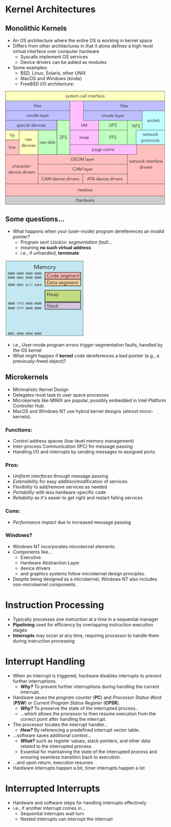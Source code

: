 # Kernel Architectures
## Monolithic Kernels
- An OS architecture where the entire OS is working in kernel space
- Differs from other architectures in that it alone defines a high-level virtual interface over computer hardware
	- Syscalls implement OS services
	- Device drivers can be added as modules
- Some examples:
	- BSD, Linux, Solaris, other UNIX
	- MacOS and Windows (kinda)
	- FreeBSD I/O architecture:
<img src="_resources/FreeBSD.png" width="500"/>

## Some questions...
- What happens when your (user-mode) program dereferences an invalid pointer?
	- Program sent `SIGSEGV`: *segmentation fault*...
	- meaning **no such virtual address**
	- i.e., if unhandled, **terminate**
<img src="_resources/80215aa2ec6d7e08259104dfe89a7475.png" width="250"/>

- i.e., User-mode program errors trigger segmentation faults, handled by the OS kernel
- What might happen if **kernel** code dereferences a bad pointer (e.g., a previously-freed object)?

## Microkernels
- Minimalistic Kernel Design
- Delegates most task to user space processes
- Microkernels like MINIX are popular, possibly embedded in Intel Platform Controller Hub.
- MacOS and Windows NT use hybrid kernel designs (almost micro-kernels).

### Functions:
- Control address spaces (low-level memory management)
- Inter-process Communication (IPC) for message passing
- Handling I/O and interrupts by sending messages to assigned ports.

### Pros:
- *Uniform interfaces* through message passing
- *Extensibility* for easy addition/modification of services
- *Flexibility* to add/remove services as needed
- *Portability* with less hardware-specific code
- *Reliability* as it's easier to get right and restart failing services

### Cons:
- *Performance impact* due to increased message passing

### Windows?
- Windows NT incorporates microkernel elements.
- Components like...
	- Executive
	- Hardware Abstraction Layer
	- device drivers
	- and graphics systems follow microkernel design principles.
- Despite being designed as a microkernel, Windows NT also includes non-microkernel components.

# Instruction Processing
- Typically processes one instruction at a time in a sequential manager
- **Pipelining** used for efficiency by overlapping instruction execution stages
- **Interrupts** may occer at any time, requiring processor to handle them during instruction processing

# Interrupt Handling
- When an interrupt is triggered, hardware disables interrupts to prevent further interruptions.
	- ***Why?*** To prevent further interruptions during handling the current interrupt.
- Hardware saves the *program counter* (**PC**) and *Processor Status Word* (**PSW**) or *Current Program Status Register* (**CPSR**).
	- ***Why?*** To preserve the state of the interrupted process..
	- ...which allows the processor to then resume execution from the correct point after handling the interrupt.
- The processor locates the interrupt handler...
	- ***How?*** By referencing a predefined interrupt vector table.
- ...software saves additional context...
	- ***What?*** such as register values, stack pointers, and other data related to the interrupted process.
	- Essential for maintaining the state of the interrupted process and ensuring seamless transition back to execution.
- ...and upon return, execution resumes.
- Hardware interrupts happen a bit, timer interrupts happen a lot

# Interrupted Interrupts
- Hardware and software steps for handling interrupts effectively
- i.e., if another interrupt comes in...
	- Sequential interrupts wait turn
	- Nested interrupts can interrupt the interrupt